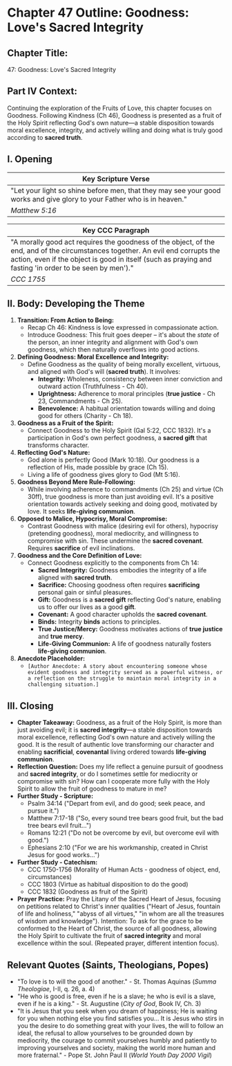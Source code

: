 # Chapter 47 Outline: Goodness: Love's Sacred Integrity

## Chapter Title:
47: Goodness: Love's Sacred Integrity

## Part IV Context:
Continuing the exploration of the Fruits of Love, this chapter focuses on Goodness. Following Kindness (Ch 46), Goodness is presented as a fruit of the Holy Spirit reflecting God's own nature—a stable disposition towards moral excellence, integrity, and actively willing and doing what is truly good according to **sacred truth**.

## I. Opening

| Key Scripture Verse |
|---------------------|
| "Let your light so shine before men, that they may see your good works and give glory to your Father who is in heaven." |
| *Matthew 5:16*      |

| Key CCC Paragraph |
|-------------------|
| "A morally good act requires the goodness of the object, of the end, and of the circumstances together. An evil end corrupts the action, even if the object is good in itself (such as praying and fasting 'in order to be seen by men')." |
| *CCC 1755*        |

## II. Body: Developing the Theme

1.  **Transition: From Action to Being:**
    *   Recap Ch 46: Kindness is love expressed in compassionate action.
    *   Introduce Goodness: This fruit goes deeper – it's about the *state* of the person, an inner integrity and alignment with God's own goodness, which then naturally overflows into good actions.
2.  **Defining Goodness: Moral Excellence and Integrity:**
    *   Define Goodness as the quality of being morally excellent, virtuous, and aligned with God's will (**sacred truth**). It involves:
        *   **Integrity:** Wholeness, consistency between inner conviction and outward action (Truthfulness - Ch 40).
        *   **Uprightness:** Adherence to moral principles (**true justice** - Ch 23, Commandments - Ch 25).
        *   **Benevolence:** A habitual orientation towards willing and doing good for others (Charity - Ch 18).
3.  **Goodness as a Fruit of the Spirit:**
    *   Connect Goodness to the Holy Spirit (Gal 5:22, CCC 1832). It's a participation in God's own perfect goodness, a **sacred gift** that transforms character.
4.  **Reflecting God's Nature:**
    *   God alone is perfectly Good (Mark 10:18). Our goodness is a reflection of His, made possible by grace (Ch 15).
    *   Living a life of goodness gives glory to God (Mt 5:16).
5.  **Goodness Beyond Mere Rule-Following:**
    *   While involving adherence to commandments (Ch 25) and virtue (Ch 30ff), true goodness is more than just avoiding evil. It's a positive orientation towards actively seeking and doing good, motivated by love. It seeks **life-giving communion**.
6.  **Opposed to Malice, Hypocrisy, Moral Compromise:**
    *   Contrast Goodness with malice (desiring evil for others), hypocrisy (pretending goodness), moral mediocrity, and willingness to compromise with sin. These undermine the **sacred covenant**. Requires **sacrifice** of evil inclinations.
7.  **Goodness and the Core Definition of Love:**
    *   Connect Goodness explicitly to the components from Ch 14:
        *   **Sacred Integrity:** Goodness embodies the integrity of a life aligned with **sacred truth**.
        *   **Sacrifice:** Choosing goodness often requires **sacrificing** personal gain or sinful pleasures.
        *   **Gift:** Goodness is a **sacred gift** reflecting God's nature, enabling us to offer our lives as a good **gift**.
        *   **Covenant:** A good character upholds the **sacred covenant**.
        *   **Binds:** Integrity **binds** actions to principles.
        *   **True Justice/Mercy:** Goodness motivates actions of **true justice** and **true mercy**.
        *   **Life-Giving Communion:** A life of goodness naturally fosters **life-giving communion**.
8.  **Anecdote Placeholder:**
    *   `[Author Anecdote: A story about encountering someone whose evident goodness and integrity served as a powerful witness, or a reflection on the struggle to maintain moral integrity in a challenging situation.]`

## III. Closing

*   **Chapter Takeaway:** Goodness, as a fruit of the Holy Spirit, is more than just avoiding evil; it is **sacred integrity**—a stable disposition towards moral excellence, reflecting God's own nature and actively willing the good. It is the result of authentic love transforming our character and enabling **sacrificial**, **covenantal** living ordered towards **life-giving communion**.
*   **Reflection Question:** Does my life reflect a genuine pursuit of goodness and **sacred integrity**, or do I sometimes settle for mediocrity or compromise with sin? How can I cooperate more fully with the Holy Spirit to allow the fruit of goodness to mature in me?
*   **Further Study - Scripture:**
    *   Psalm 34:14 ("Depart from evil, and do good; seek peace, and pursue it.")
    *   Matthew 7:17-18 ("So, every sound tree bears good fruit, but the bad tree bears evil fruit...")
    *   Romans 12:21 ("Do not be overcome by evil, but overcome evil with good.")
    *   Ephesians 2:10 ("For we are his workmanship, created in Christ Jesus for good works...")
*   **Further Study - Catechism:**
    *   CCC 1750-1756 (Morality of Human Acts - goodness of object, end, circumstances)
    *   CCC 1803 (Virtue as habitual disposition to do the good)
    *   CCC 1832 (Goodness as fruit of the Spirit)
*   **Prayer Practice:** Pray the Litany of the Sacred Heart of Jesus, focusing on petitions related to Christ's inner qualities ("Heart of Jesus, fountain of life and holiness," "abyss of all virtues," "in whom are all the treasures of wisdom and knowledge"). Intention: To ask for the grace to be conformed to the Heart of Christ, the source of all goodness, allowing the Holy Spirit to cultivate the fruit of **sacred integrity** and moral excellence within the soul. (Repeated prayer, different intention focus).

## Relevant Quotes (Saints, Theologians, Popes)

*   "To love is to will the good of another." - St. Thomas Aquinas (*Summa Theologiae*, I-II, q. 26, a. 4)
*   "He who is good is free, even if he is a slave; he who is evil is a slave, even if he is a king." - St. Augustine (*City of God*, Book IV, Ch. 3)
*   "It is Jesus that you seek when you dream of happiness; He is waiting for you when nothing else you find satisfies you... It is Jesus who stirs in you the desire to do something great with your lives, the will to follow an ideal, the refusal to allow yourselves to be grounded down by mediocrity, the courage to commit yourselves humbly and patiently to improving yourselves and society, making the world more human and more fraternal." - Pope St. John Paul II (*World Youth Day 2000 Vigil*)
